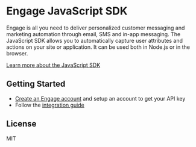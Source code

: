 # Engage JavaScript SDK

Engage is all you need to deliver personalized customer messaging and marketing automation through email, SMS and in-app messaging. The JavaScript SDK allows you to automatically capture user attributes and actions on your site or application. It can be used both in Node.js or in the browser.

[Learn more about the JavaScript SDK](https://engage.so/docs/sdks/javascript)

## Getting Started

- [Create an Engage account](https://engage.so/) and setup an account to get your API key
- Follow the [integration guide](https://engage.so/docs/sdks/javascript)

## License

MIT